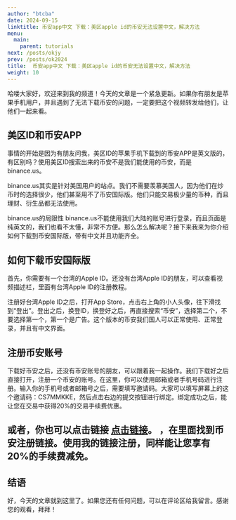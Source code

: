 ```yaml
---
author: "btcba"
date: 2024-09-15
linktitle: 币安app中文 下载：美区apple id的币安无法设置中文，解决方法
menu:
  main:
    parent: tutorials
next: /posts/okjy
prev: /posts/ok2024
title:  币安app中文 下载：美区apple id的币安无法设置中文，解决方法
weight: 10
---
```




哈喽大家好，欢迎来到我的频道！今天的文章是一个紧急更新。如果你有朋友是苹果手机用户，并且遇到了无法下载币安的问题，一定要把这个视频转发给他们，让他们一起来看。


## 美区ID和币安APP
事情的开始是因为有朋友问我，美区ID的苹果手机下载到的币安APP是英文版的，有区别吗？使用美区ID搜索出来的币安不是我们能使用的币安，而是binance.us。

binance.us其实是针对美国用户的站点。我们不需要羡慕美国人，因为他们在炒币时的选择很少，他们甚至用不了币安国际版。他们只能交易极少量的币种，而且理财、衍生品都无法使用。

binance.us的局限性
binance.us不能使用我们大陆的账号进行登录，而且页面是纯英文的，我们也看不太懂，非常不方便。那么怎么解决呢？接下来我来为你介绍如何下载到币安国际版，带有中文并且功能齐全。

## 如何下载币安国际版
首先，你需要有一个台湾的Apple ID。还没有台湾Apple ID的朋友，可以查看视频描述栏，里面有台湾Apple ID的注册教程。


注册好台湾Apple ID之后，打开App Store，点击右上角的小人头像，往下滑找到“登出”。登出之后，换登ID，换登好之后，再直接搜索“币安”，选择第二个，不要选择第一个，第一个是广告。这个版本的币安我们国人可以正常使用、正常登录，并且有中文界面。

## 注册币安账号
下载好币安之后，还没有币安账号的朋友，可以跟着我一起操作。我们下载好之后直接打开，注册一个币安的账号。在这里，你可以使用邮箱或者手机号码进行注册。输入你的手机号或者邮箱号之后，需要填写邀请码。大家可以填写屏幕上的这个邀请码：CS7MMKKE，然后点击右边的提交按钮进行绑定。绑定成功之后，能让您在交易中获得20%的交易手续费优惠。


## 或者，你也可以点击链接 [点击链接](https://www.binance.com/zh-CN/join?ref=CS7MMKKE)。 ，在里面找到币安注册链接。使用我的链接注册，同样能让您享有20%的手续费减免。

## 结语
好，今天的文章就到这里了。如果您还有任何问题，可以在评论区给我留言。感谢您的观看，拜拜！